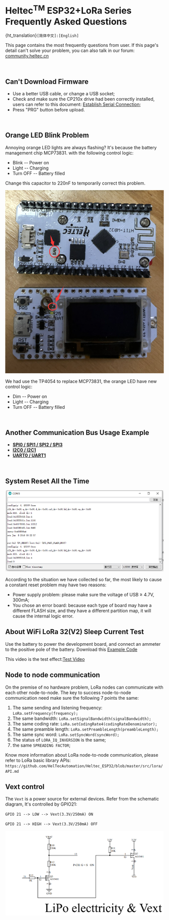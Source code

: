 # Heltec<sup>TM</sup> ESP32+LoRa Series Frequently Asked Questions
{ht_translation}`[简体中文]:[English]`

This page contains the most frequently questions from user. If this page's detail can't solve your problem, you can also talk in our forum: [community.heltec.cn](http://community.heltec.cn/)

&nbsp;

## Can't Download Firmware

- Use a better USB cable, or change a USB socket;
- Check and make sure the CP210x drive had been correctly installed, users can refer to this document: [Establish Serial Connection](https://docs.heltec.org/general/establish_serial_connection.html);
- Press "PRG" button before upload.

&nbsp;

## Orange LED Blink Problem

Annoying orange LED lights are always flashing? It's because the battery management chip MCP73831. with the following control logic:

- Blink -- Power on
- Light -- Charging
- Turn OFF -- Battery filled

Change this capacitor to 220nF to temporarily correct this problem.

![](img/frequently_asked_questions/replcae.png)

We had use the TP4054 to replace MCP73831, the orange LED have new control logic:

- Dim -- Power on
- Light -- Charging
- Turn OFF -- Battery filled

&nbsp;

## Another Communication Bus Usage Example

- **[SPI0 / SPI1 / SPI2 / SPI3](https://github.com/Heltec-Aaron-Lee/WiFi_Kit_series/tree/master/esp32/libraries/SPI/examples/SPI_Multiple_Buses)**
- **[I2C0 / I2C1](https://github.com/HelTecAutomation/Heltec_ESP32/blob/master/examples/ESP32/I2C1_Scanner/I2C1_Scanner.ino)**
- **[UART0 / UART1](https://github.com/HelTecAutomation/Heltec_ESP32/blob/master/examples/ESP32/Serial2/Serial2.ino)**

&nbsp;

## System Reset All the Time

![](img/frequently_asked_questions/resetallthetime.png)

According to the situation we have collected so far, the most likely to cause a constant reset problem may have two reasons:

- Power supply problem: please make sure the voltage of USB ≥ 4.7V, 300mA;
- You chose an error board: because each type of board may have a different FLASH size, and they have a different partition map, it will cause the internal logic error.

## About WiFi LoRa 32(V2) Sleep Current Test

Use the battery to power the development board, and connect an ammeter to the positive pole of the battery. Download this [Example Code](https://github.com/HelTecAutomation/Heltec_ESP32/blob/master/examples/Low_Power/Low_Power.ino)

This video is the test effect:[Test Video](https://v.youku.com/v_show/id_XNDI2NTE1NTQ3Ng==.html?spm=a2h3j.8428770.3416059.1)

## Node to node communication

On the premise of no hardware problem, LoRa nodes can communicate with each other node-to-node. The key to success node-to-node communication need make sure the following 7 points the same:

1.  The same sending and listening frequency: `LoRa.setFrequency(frequency);`
2.  The same bandwidth: `LoRa.setSignalBandwidth(signalBandwidth);`
3.  The same coding rate: `LoRa.setCodingRate4(codingRateDenominator);`
4.  The same preamble length: `LoRa.setPreambleLength(preambleLength);`
5.  The same sync word: `LoRa.setSyncWord(syncWord);`
6.  The status of `LORA_IQ_INVERSION` is the same;
7.  the same `SPREADING FACTOR`;

Know more information about LoRa node-to-node communication, please refer to LoRa basic library APIs: `https://github.com/HelTecAutomation/Heltec_ESP32/blob/master/src/lora/API.md`

## Vext control

The `Vext` is a power source for external devices. Refer from the schematic diagram, It's controlled by GPIO21:

`GPIO 21 --> LOW --> Vext(3.3V/250mA) ON`

`GPIO 21 --> HIGH --> Vext(3.3V/250mA) OFF`



![](img/frequently_asked_questions/03.png)